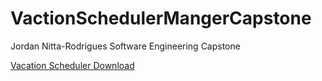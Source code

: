 # VactionSchedulerMangerCapstone
<p>Jordan Nitta-Rodrigues Software Engineering Capstone</p>

<a href="https://github.com/JordanNitta/VactionSchedulerMangerCapstone/blob/main/app-release.apk">Vacation Scheduler Download</a>
